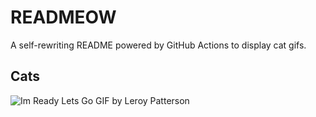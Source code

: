 # READMEOW

A self-rewriting README powered by GitHub Actions to display cat gifs.

## Cats

![Im Ready Lets Go GIF by Leroy Patterson](https://media0.giphy.com/media/CjmvTCZf2U3p09Cn0h/200.gif?cid=9acd02daychs6pxw5632cr52xfb0vfzqaakg3tgtlwwyooa7&ep=v1_gifs_search&rid=200.gif&ct=g)

